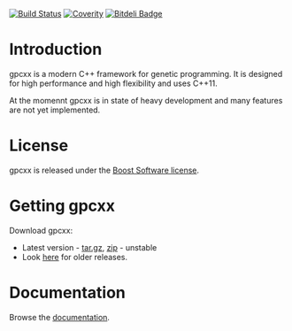[![Build Status](https://travis-ci.org/Ambrosys/gpcxx.svg)](https://travis-ci.org/Ambrosys/gpcxx) [![Coverity](https://scan.coverity.com/projects/4209/badge.svg)](https://scan.coverity.com/projects/4209)
[![Bitdeli Badge](https://d2weczhvl823v0.cloudfront.net/Ambrosys/gpcxx/trend.png)](https://bitdeli.com/free "Bitdeli Badge")

Introduction
============

gpcxx is a modern C++ framework for genetic programming. It is designed for high performance and high flexibility and uses C++11.

At the momennt gpcxx is in state of heavy development and many features are not yet implemented.

License
=======

gpcxx is released under the [Boost Software license](http://www.boost.org/users/license.html).

Getting gpcxx
=============

Download gpcxx:

* Latest version - [tar.gz](https://github.com/Ambrosys/gpcxx/tarball/master), [zip](https://github.com/Ambrosys/gpcxx/zipball/master) - unstable
* Look [here](https://github.com/Ambrosys/gpcxx/releases) for older releases.

Documentation
=============

Browse the [documentation](http://ambrosys.github.io/gpcxx/doc/).




